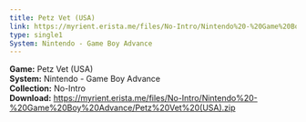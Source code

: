 ```yaml
---
title: Petz Vet (USA)
link: https://myrient.erista.me/files/No-Intro/Nintendo%20-%20Game%20Boy%20Advance/Petz%20Vet%20(USA).zip
type: single1
System: Nintendo - Game Boy Advance
---
```

<b>Game:</b> Petz Vet (USA)<br>
<b>System:</b> Nintendo - Game Boy Advance<br>
<b>Collection:</b> No-Intro<br>
<b>Download:</b> https://myrient.erista.me/files/No-Intro/Nintendo%20-%20Game%20Boy%20Advance/Petz%20Vet%20(USA).zip
